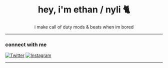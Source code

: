 <h1 align="center">hey, i'm ethan / nyli 🐈</h1>

<p align="center">
  i make call of duty mods & beats when im bored
</p>

---

### connect with me

[![Twitter](https://img.shields.io/badge/twitter-@nyli2b-1da1f2?style=flat&logo=twitter&logoColor=white)](https://twitter.com/nyli2b)
[![Instagram](https://img.shields.io/badge/instagram-@nyli2b-e1306c?style=flat&logo=instagram&logoColor=white)](https://instagram.com/nyli2b)

---
